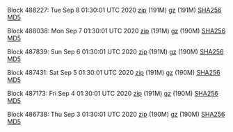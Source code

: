 Block 488227: Tue Sep  8 01:30:01 UTC 2020 [zip](https://files.01coin.io/mainnet/2020-09-08/bootstrap.dat.zip) (191M) [gz](https://files.01coin.io/mainnet/2020-09-08/bootstrap.dat.tar.gz) (191M) [SHA256](https://files.01coin.io/mainnet/2020-09-08/sha256.txt) [MD5](https://files.01coin.io/mainnet/2020-09-08/md5.txt)

Block 488038: Mon Sep  7 01:30:01 UTC 2020 [zip](https://files.01coin.io/mainnet/2020-09-07/bootstrap.dat.zip) (191M) [gz](https://files.01coin.io/mainnet/2020-09-07/bootstrap.dat.tar.gz) (190M) [SHA256](https://files.01coin.io/mainnet/2020-09-07/sha256.txt) [MD5](https://files.01coin.io/mainnet/2020-09-07/md5.txt)

Block 487839: Sun Sep  6 01:30:01 UTC 2020 [zip](https://files.01coin.io/mainnet/2020-09-06/bootstrap.dat.zip) (191M) [gz](https://files.01coin.io/mainnet/2020-09-06/bootstrap.dat.tar.gz) (190M) [SHA256](https://files.01coin.io/mainnet/2020-09-06/sha256.txt) [MD5](https://files.01coin.io/mainnet/2020-09-06/md5.txt)

Block 487431: Sat Sep  5 01:30:01 UTC 2020 [zip](https://files.01coin.io/mainnet/2020-09-05/bootstrap.dat.zip) (191M) [gz](https://files.01coin.io/mainnet/2020-09-05/bootstrap.dat.tar.gz) (190M) [SHA256](https://files.01coin.io/mainnet/2020-09-05/sha256.txt) [MD5](https://files.01coin.io/mainnet/2020-09-05/md5.txt)

Block 487173: Fri Sep  4 01:30:01 UTC 2020 [zip](https://files.01coin.io/mainnet/2020-09-04/bootstrap.dat.zip) (191M) [gz](https://files.01coin.io/mainnet/2020-09-04/bootstrap.dat.tar.gz) (190M) [SHA256](https://files.01coin.io/mainnet/2020-09-04/sha256.txt) [MD5](https://files.01coin.io/mainnet/2020-09-04/md5.txt)

Block 486738: Thu Sep  3 01:30:01 UTC 2020 [zip](https://files.01coin.io/mainnet/2020-09-03/bootstrap.dat.zip) (190M) [gz](https://files.01coin.io/mainnet/2020-09-03/bootstrap.dat.tar.gz) (190M) [SHA256](https://files.01coin.io/mainnet/2020-09-03/sha256.txt) [MD5](https://files.01coin.io/mainnet/2020-09-03/md5.txt)
